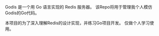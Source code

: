 

Godis 是一个用 Go 语言实现的 Redis 服务器。
该Repo将用于管理我个人模仿Godis的Go代码。

本项目的为了深入理解Redis的设计实现，并练习Go项目开发。
仅做个人学习使用。